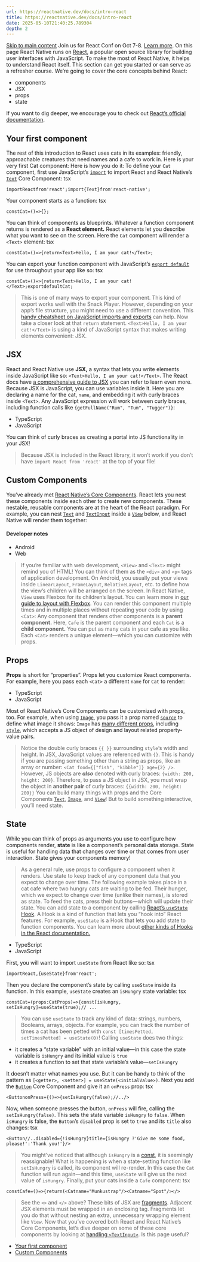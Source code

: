 ```yaml
---
url: https://reactnative.dev/docs/intro-react
title: https://reactnative.dev/docs/intro-react
date: 2025-05-10T21:40:25.789304
depth: 2
---
```


[Skip to main content](https://reactnative.dev/docs/intro-react#__docusaurus_skipToContent_fallback)
Join us for React Conf on Oct 7-8. [Learn more](https://conf.react.dev).
On this page
React Native runs on [React](https://react.dev/), a popular open source library for building user interfaces with JavaScript. To make the most of React Native, it helps to understand React itself. This section can get you started or can serve as a refresher course.
We’re going to cover the core concepts behind React:
  * components
  * JSX
  * props
  * state


If you want to dig deeper, we encourage you to check out [React’s official documentation](https://react.dev/learn).
## Your first component[​](https://reactnative.dev/docs/intro-react#your-first-component "Direct link to Your first component")
The rest of this introduction to React uses cats in its examples: friendly, approachable creatures that need names and a cafe to work in. Here is your very first Cat component:
Here is how you do it: To define your `Cat` component, first use JavaScript’s [`import`](https://developer.mozilla.org/en-US/docs/Web/JavaScript/Reference/Statements/import) to import React and React Native’s [`Text`](https://reactnative.dev/docs/next/text) Core Component:
tsx
```
importReactfrom'react';import{Text}from'react-native';
```

Your component starts as a function:
tsx
```
constCat=()=>{};
```

You can think of components as blueprints. Whatever a function component returns is rendered as a **React element.** React elements let you describe what you want to see on the screen.
Here the `Cat` component will render a `<Text>` element:
tsx
```
constCat=()=>{return<Text>Hello, I am your cat!</Text>;
```

You can export your function component with JavaScript’s [`export default`](https://developer.mozilla.org/en-US/docs/Web/JavaScript/Reference/Statements/export) for use throughout your app like so:
tsx
```
constCat=()=>{return<Text>Hello, I am your cat!</Text>;exportdefaultCat;
```

> This is one of many ways to export your component. This kind of export works well with the Snack Player. However, depending on your app’s file structure, you might need to use a different convention. This [handy cheatsheet on JavaScript imports and exports](https://medium.com/dailyjs/javascript-module-cheatsheet-7bd474f1d829) can help.
Now take a closer look at that `return` statement. `<Text>Hello, I am your cat!</Text>` is using a kind of JavaScript syntax that makes writing elements convenient: JSX.
## JSX[​](https://reactnative.dev/docs/intro-react#jsx "Direct link to JSX")
React and React Native use **JSX,** a syntax that lets you write elements inside JavaScript like so: `<Text>Hello, I am your cat!</Text>`. The React docs have [a comprehensive guide to JSX](https://react.dev/learn/writing-markup-with-jsx) you can refer to learn even more. Because JSX is JavaScript, you can use variables inside it. Here you are declaring a name for the cat, `name`, and embedding it with curly braces inside `<Text>`.
Any JavaScript expression will work between curly braces, including function calls like `{getFullName("Rum", "Tum", "Tugger")}`:
  * TypeScript
  * JavaScript


You can think of curly braces as creating a portal into JS functionality in your JSX!
> Because JSX is included in the React library, it won’t work if you don’t have `import React from 'react'` at the top of your file!
## Custom Components[​](https://reactnative.dev/docs/intro-react#custom-components "Direct link to Custom Components")
You’ve already met [React Native’s Core Components](https://reactnative.dev/docs/intro-react-native-components). React lets you nest these components inside each other to create new components. These nestable, reusable components are at the heart of the React paradigm.
For example, you can nest [`Text`](https://reactnative.dev/docs/text) and [`TextInput`](https://reactnative.dev/docs/textinput) inside a [`View`](https://reactnative.dev/docs/view) below, and React Native will render them together:
#### Developer notes[​](https://reactnative.dev/docs/intro-react#developer-notes "Direct link to Developer notes")
  * Android
  * Web


> If you’re familiar with web development, `<View>` and `<Text>` might remind you of HTML! You can think of them as the `<div>` and `<p>` tags of application development.
> On Android, you usually put your views inside `LinearLayout`, `FrameLayout`, `RelativeLayout`, etc. to define how the view’s children will be arranged on the screen. In React Native, `View` uses Flexbox for its children’s layout. You can learn more in [our guide to layout with Flexbox](https://reactnative.dev/docs/flexbox).
You can render this component multiple times and in multiple places without repeating your code by using `<Cat>`:
Any component that renders other components is a **parent component.** Here, `Cafe` is the parent component and each `Cat` is a **child component.**
You can put as many cats in your cafe as you like. Each `<Cat>` renders a unique element—which you can customize with props.
## Props[​](https://reactnative.dev/docs/intro-react#props "Direct link to Props")
**Props** is short for “properties”. Props let you customize React components. For example, here you pass each `<Cat>` a different `name` for `Cat` to render:
  * TypeScript
  * JavaScript


Most of React Native’s Core Components can be customized with props, too. For example, when using [`Image`](https://reactnative.dev/docs/image), you pass it a prop named [`source`](https://reactnative.dev/docs/image#source) to define what image it shows:
`Image` has [many different props](https://reactnative.dev/docs/image#props), including [`style`](https://reactnative.dev/docs/image#style), which accepts a JS object of design and layout related property-value pairs.
> Notice the double curly braces `{{ }}` surrounding `style`‘s width and height. In JSX, JavaScript values are referenced with `{}`. This is handy if you are passing something other than a string as props, like an array or number: `<Cat food={["fish", "kibble"]} age={2} />`. However, JS objects are **_also_** denoted with curly braces: `{width: 200, height: 200}`. Therefore, to pass a JS object in JSX, you must wrap the object in **another pair** of curly braces: `{{width: 200, height: 200}}`
You can build many things with props and the Core Components [`Text`](https://reactnative.dev/docs/text), [`Image`](https://reactnative.dev/docs/image), and [`View`](https://reactnative.dev/docs/view)! But to build something interactive, you’ll need state.
## State[​](https://reactnative.dev/docs/intro-react#state "Direct link to State")
While you can think of props as arguments you use to configure how components render, **state** is like a component’s personal data storage. State is useful for handling data that changes over time or that comes from user interaction. State gives your components memory!
> As a general rule, use props to configure a component when it renders. Use state to keep track of any component data that you expect to change over time.
The following example takes place in a cat cafe where two hungry cats are waiting to be fed. Their hunger, which we expect to change over time (unlike their names), is stored as state. To feed the cats, press their buttons—which will update their state.
You can add state to a component by calling [React’s `useState` Hook](https://react.dev/learn/state-a-components-memory). A Hook is a kind of function that lets you “hook into” React features. For example, `useState` is a Hook that lets you add state to function components. You can learn more about [other kinds of Hooks in the React documentation.](https://react.dev/reference/react)
  * TypeScript
  * JavaScript


First, you will want to import `useState` from React like so:
tsx
```
importReact,{useState}from'react';
```

Then you declare the component’s state by calling `useState` inside its function. In this example, `useState` creates an `isHungry` state variable:
tsx
```
constCat=(props:CatProps)=>{const[isHungry, setIsHungry]=useState(true);// ...
```

> You can use `useState` to track any kind of data: strings, numbers, Booleans, arrays, objects. For example, you can track the number of times a cat has been petted with `const [timesPetted, setTimesPetted] = useState(0)`!
Calling `useState` does two things:
  * it creates a “state variable” with an initial value—in this case the state variable is `isHungry` and its initial value is `true`
  * it creates a function to set that state variable’s value—`setIsHungry`


It doesn’t matter what names you use. But it can be handy to think of the pattern as `[<getter>, <setter>] = useState(<initialValue>)`.
Next you add the [`Button`](https://reactnative.dev/docs/button) Core Component and give it an `onPress` prop:
tsx
```
<ButtononPress={()=>{setIsHungry(false);//../>
```

Now, when someone presses the button, `onPress` will fire, calling the `setIsHungry(false)`. This sets the state variable `isHungry` to `false`. When `isHungry` is false, the `Button`’s `disabled` prop is set to `true` and its `title` also changes:
tsx
```
<Button//..disabled={!isHungry}title={isHungry ?'Give me some food, please!':'Thank you!'}/>
```

> You might’ve noticed that although `isHungry` is a [const](https://developer.mozilla.org/docs/Web/JavaScript/Reference/Statements/const), it is seemingly reassignable! What is happening is when a state-setting function like `setIsHungry` is called, its component will re-render. In this case the `Cat` function will run again—and this time, `useState` will give us the next value of `isHungry`.
Finally, put your cats inside a `Cafe` component:
tsx
```
constCafe=()=>{return(<Catname="Munkustrap"/><Catname="Spot"/></>
```

> See the `<>` and `</>` above? These bits of JSX are [fragments](https://react.dev/reference/react/Fragment). Adjacent JSX elements must be wrapped in an enclosing tag. Fragments let you do that without nesting an extra, unnecessary wrapping element like `View`.
Now that you’ve covered both React and React Native’s Core Components, let’s dive deeper on some of these core components by looking at [handling `<TextInput>`](https://reactnative.dev/docs/handling-text-input).
Is this page useful?
  * [Your first component](https://reactnative.dev/docs/intro-react#your-first-component)
  * [Custom Components](https://reactnative.dev/docs/intro-react#custom-components)



